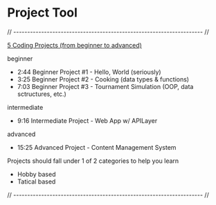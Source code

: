 # Project Tool

// -------------------------------------------------------------------- //

[5 Coding Projects (from beginner to advanced)](https://www.youtube.com/watch?v=n2B-FClr5rA)

beginner

- 2:44 Beginner Project #1 - Hello, World (seriously)
- 3:25 Beginner Project #2 - Cooking (data types & functions)
- 7:03 Beginner Project #3 - Tournament Simulation (OOP, data sctructures, etc.)

intermediate

- 9:16 Intermediate Project - Web App w/ APILayer

advanced

- 15:25 Advanced Project - Content Management System

Projects should fall under 1 of 2 categories to help you learn

- Hobby based
- Tatical based

// -------------------------------------------------------------------- //


<!--

// https://www.youtube.com/playlist?list=PLS46nnSnLF7ob6bgt2Xtn1iqj8wBKpq-N
// https://www.youtube.com/playlist?list=PLpwngcHZlPaf1aw42OGyitm4jh2Dlmi9c

// Invoicing System
// Tag: Hobby based
// Why: 
// I was self employed for 3 years, for them 3 years, I used 3 systems to try and handle and present my invoicing.
// I used a tool called boost to track the ammount of hours I work on a given project.
// I then used a micrsoft spreadsheet, to calculate how much time should be charged.
// I then used adobe indesign, to create the final invoice to send to the client.
// I always wished that I could streamline this process as it used to take me around a 1/2 hours to complete each month.
// This could also be expanded to include my tax return records/spending, which is another process that takes alot of time for me to manage.

// Presentation tool
// Tag: Hobby based
// Why: 
// I am very intrested in the art of presenting, and what makes a good presentation
// My goal with this project idea would be not just to create a presentation tool, 
// but to create a presentation tool which has some form of restrictions, almost like a Linter, would in programing. 

// Linter: Lint, or a linter, is a static code analysis tool used to flag programming errors, bugs, stylistic errors and suspicious constructs. The term originates from a Unix utility that examined C language source code.

// -------------------------------------------------------------------- //

// UN ORGANISED...

// - Quiz
// - Course
// - Instrument Tuner
// - CMS (Content Management Systems)
// - To do List
// - Invoice Generator
// - Chess Game
// - LMS (Learning Management System)
// - Job Search Tool
// - CV/Resume Generator
// - Cover Letter Generator
// - portfolio website

// Clones

// - Slack, clone
// - Twitch, clone
// - Facebook, clone
// - Reddit, clone
// - Youtube, clone
// - TikTok, clone
// - Discord, clone
// - Instagram, clone
// - Trello, clone
// - LinkedIn, clone
// - Twitter, clone

-->
